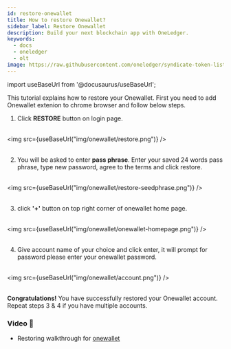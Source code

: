 ```yaml
---
id: restore-onewallet
title: How to restore Onewallet?
sidebar_label: Restore Onewallet
description: Build your next blockchain app with OneLedger.
keywords:
  - docs
  - oneledger
  - olt
image: https://raw.githubusercontent.com/oneledger/syndicate-token-list/master/logo.svg
---
```


import useBaseUrl from '@docusaurus/useBaseUrl';

This tutorial explains how to restore your Onewallet. First you need to add Onewallet extenion to chrome browser and follow below steps.

1. Click **RESTORE** button on login page.<br/><br/>

<img src={useBaseUrl("img/onewallet/restore.png")} /><br/><br/>

2. You will be asked to enter **pass phrase**. Enter your saved 24 words pass phrase, type new password, agree to the terms and click restore.<br/><br/>

<img src={useBaseUrl("img/onewallet/restore-seedphrase.png")} /><br/><br/>

3. click **'+'** button on top right corner of onewallet home page.<br/><br/>

<img src={useBaseUrl("img/onewallet/onewallet-homepage.png")} /><br/><br/>

4. Give account name of your choice and click enter, it will prompt for password please enter your onewallet password.<br/><br/>

<img src={useBaseUrl("img/onewallet/account.png")} /><br/><br/>

**Congratulations!** You have successfully restored your Onewallet account. Repeat steps 3 & 4 if you have multiple accounts.

### Video :movie_camera:

* Restoring walkthrough for [onewallet](https://www.youtube.com/watch?v=PrrHVttm2a8)